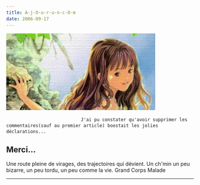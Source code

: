 ```yaml
---
title: A-j-O-u-r-u-n-c-O-m
date: 2006-09-17
---
```


![une image](./img/578752562_small.jpg)


                                J'ai pu constater qu'avoir supprimer les commentaires(sauf au premier article) boostait les jolies déclarations...
Merci...
---------------------------------------


Une route pleine de virages, des trajectoires qui dévient. 
Un ch'min un peu bizarre, un peu tordu, un peu comme la vie. Grand Corps Malade

---------------------------------------
            
